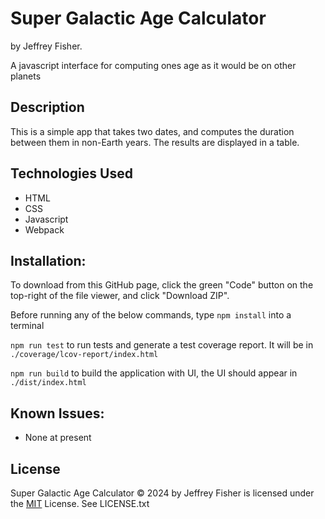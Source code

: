 # Super Galactic Age Calculator

by Jeffrey Fisher.

A javascript interface for computing ones age as it would be on other planets

## Description

This is a simple app that takes two dates, and computes the duration between them in non-Earth years.
The results are displayed in a table.

## Technologies Used

* HTML
* CSS
* Javascript
* Webpack

## Installation:

To download from this GitHub page, click the green "Code" button on the top-right of the file viewer, and click "Download ZIP".

Before running any of the below commands, type `npm install` into a terminal

`npm run test` to run tests and generate a test coverage report. It will be in `./coverage/lcov-report/index.html`

`npm run build` to build the application with UI, the UI should appear in `./dist/index.html`



## Known Issues:

* None at present

## License

Super Galactic Age Calculator © 2024 by Jeffrey Fisher is licensed under the [MIT](./LICENSE.txt) License. See LICENSE.txt
